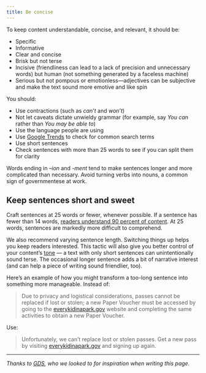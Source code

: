 ```yaml
---
title: Be concise
---
```

To keep content understandable, concise, and relevant, it should be:

- Specific
- Informative
- Clear and concise
- Brisk but not terse
- Incisive (friendliness can lead to a lack of precision and unnecessary words) but human (not something generated by a faceless machine)
- Serious but not pompous or emotionless—adjectives can be subjective and make the text sound more emotive and like spin

You should:

- Use contractions (such as _can’t_ and _won’t_)
- Not let caveats dictate unwieldy grammar (for example, say _You can_ rather than _You may be able to_)
- Use the language people are using
- Use [Google Trends](https://www.google.com/trends) to check for common search terms
- Use short sentences
- Check sentences with more than 25 words to see if you can split them for clarity

Words ending in *–ion* and *-ment* tend to make sentences longer and more complicated than necessary. Avoid turning verbs into nouns, a common sign of governmentese at work.

## Keep sentences short and sweet

Craft sentences at 25 words or fewer, whenever possible. If a sentence has fewer than 14 words, [readers understand 90 percent of content](http://comprehension.prsa.org/?p=217). At 25 words, sentences are markedly more difficult to comprehend.

We also recommend varying sentence length. Switching things up helps you keep readers interested. This tactic will also give you better control of your content’s [tone](https://pages.18f.gov/content-guide/voice-and-tone/) — a text with only short sentences can unintentionally sound terse. The occasional longer sentence adds a bit of narrative interest (and can help a piece of writing sound friendlier, too).

Here’s an example of how you might transform a too-long sentence into something more manageable. Instead of:

> Due to privacy and logistical considerations, passes cannot be replaced if lost or stolen; a new Paper Voucher must be accessed by going to the [everykidinapark.gov](https://everykidinapark.gov/) website and completing the same activities to obtain a new Paper Voucher.

Use:

> Unfortunately, we can’t replace lost or stolen passes. Get a new pass by visiting [everykidinapark.gov](https://everykidinapark.gov/) and signing up again.




---

_Thanks to [GDS](https://www.gov.uk/guidance/content-design/writing-for-gov-uk), who we looked to for inspiration when writing this page._
